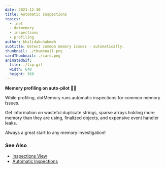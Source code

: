 ```yaml
---
date: 2021-12-30
title: Automatic Inspections
topics:
  - .net
  - dotmemory
  - inspections
  - profiling
author: khalidabuhakmeh
subtitle: Detect common memory issues - automatically.
thumbnail: ./thumbnail.png
cardThumbnail: ./card.png
animatedGif:
  file: ./tip.gif
  width: 640
  height: 360
---
```

**Memory profiling on auto-pilot** 👩‍✈️

While profiling, dotMemory runs automatic inspections for common memory issues.

Get information on wasteful duplicate strings, sparse arrays holding more memory than they are using, finalized objects, and expensive event handler leaks.

Always a great start to any memory investigation!

### See Also
- [Inspections View](https://www.jetbrains.com/help/dotmemory/Snapshot_View.html)
- [Automatic Inspections](https://www.jetbrains.com/help/dotmemory/Inspections.html)
